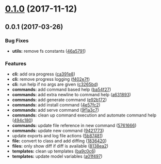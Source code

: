 <a name="0.1.0"></a>
# [0.1.0](https://github.com/dylanfoster/parch-cli/compare/0.0.1...0.1.0) (2017-11-12)



<a name="0.0.1"></a>
## 0.0.1 (2017-03-26)


### Bug Fixes

* **utils:** remove fs constants ([46a5791](https://github.com/dylanfoster/parch-cli/commit/46a5791))


### Features

* **cli:** add ora progress ([ca391e8](https://github.com/dylanfoster/parch-cli/commit/ca391e8))
* **cli:** remove progress logging ([f402e7f](https://github.com/dylanfoster/parch-cli/commit/f402e7f))
* **cli:** run help if no args are given ([c3265bd](https://github.com/dylanfoster/parch-cli/commit/c3265bd))
* **commands:** add command based help ([ba54f27](https://github.com/dylanfoster/parch-cli/commit/ba54f27))
* **commands:** add extra newline to command help ([a631893](https://github.com/dylanfoster/parch-cli/commit/a631893))
* **commands:** add generate command ([e92b172](https://github.com/dylanfoster/parch-cli/commit/e92b172))
* **commands:** add install command ([4e57fc2](https://github.com/dylanfoster/parch-cli/commit/4e57fc2))
* **commands:** add serve command ([9f1a3c7](https://github.com/dylanfoster/parch-cli/commit/9f1a3c7))
* **commands:** clean up command execution and automate command help ([494c180](https://github.com/dylanfoster/parch-cli/commit/494c180))
* **commands:** update file reference in new command ([5761666](https://github.com/dylanfoster/parch-cli/commit/5761666))
* **commands:** update new command ([9421773](https://github.com/dylanfoster/parch-cli/commit/9421773))
* update exports and log file actions ([5b87481](https://github.com/dylanfoster/parch-cli/commit/5b87481))
* **file:** convert to class and add diffing ([1836420](https://github.com/dylanfoster/parch-cli/commit/1836420))
* **files:** only show diff if diff is available ([8138ea2](https://github.com/dylanfoster/parch-cli/commit/8138ea2))
* **templates:** clean up templates ([ba9c0c6](https://github.com/dylanfoster/parch-cli/commit/ba9c0c6))
* **templates:** update model variables ([a01f497](https://github.com/dylanfoster/parch-cli/commit/a01f497))



